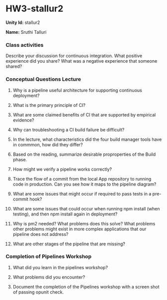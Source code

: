 # HW3-stallur2

**Unity Id:** stallur2

**Name:** Sruthi Talluri 

### Class activities

Describe your discussion for continuous integration. What positive experience did you share? What was a negative experience that someone shared?

### Conceptual Questions Lecture

1. Why is a pipeline useful architecture for supporting continuous deployment?

2. What is the primary principle of CI?

3. What are some claimed benefits of CI that are supported by empirical evidence?

4. Why can troubleshooting a CI build failure be difficult?

5. In the lecture, what characteristics did the four build manager tools have in commmon, how did they differ?

6. Based on the reading, summarize desirable proproperties of the Build phase.

7. How might we verify a pipeline works correctly?

8. Trace the flow of a commit from the local App repository to running code in production. Can you see how it maps to the pipeline diagram?

9. What are some issues that might occur if required to pass tests in a pre-commit hook?

10. What are some issues that could occur when running npm install (when testing), and then npm install again in deployment?

11. Why is pm2 needed? What problems does this solve? What problems other problems might exist in more complex applications that our pipeline does not address?

12. What are other stages of the pipeline that are missing?


### Completion of Pipelines Workshop 

1. What did you learn in the pipelines workshop?

2. What problems did you encounter?

3. Document the completion of the Pipelines workshop with a screen shot of passing opunit check.
